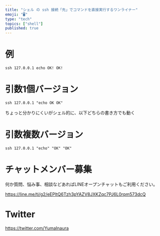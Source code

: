 ```yaml
---
title: "シェル の ssh 接続「先」でコマンドを直接実行するワンライナー"
emoji: "🖥"
type: "tech"
topics: ["shell"]
published: true
---
```


# 例

```
ssh 127.0.0.1 echo OK! OK!
```

# 引数1個バージョン

```
ssh 127.0.0.1 "echo OK OK"
```

ちょっと分かりにくいがシェル的に、以下どちらの書き方でも動く

# 引数複数バージョン

```
ssh 127.0.0.1 "echo" "OK" "OK"
```








<!-- Update From Qiita API -->

# チャットメンバー募集


何か質問、悩み事、相談などあればLINEオープンチャットもご利用ください。

https://line.me/ti/g2/eEPltQ6Tzh3pYAZV8JXKZqc7PJ6L0rpm573dcQ





# Twitter


https://twitter.com/YumaInaura


<!-- Update From Qiita API -->


